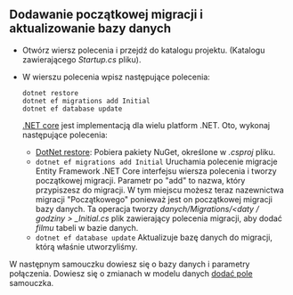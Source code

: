 ## <a name="add-initial-migration-and-update-the-database"></a>Dodawanie początkowej migracji i aktualizowanie bazy danych

* Otwórz wiersz polecenia i przejdź do katalogu projektu. (Katalogu zawierającego *Startup.cs* pliku).

* W wierszu polecenia wpisz następujące polecenia:

  ```console
  dotnet restore
  dotnet ef migrations add Initial
  dotnet ef database update
  ```

  [.NET core](/dotnet/core/tools/index) jest implementacją dla wielu platform .NET. Oto, wykonaj następujące polecenia:

  * [DotNet restore](/dotnet/core/tools/dotnet-restore): Pobiera pakiety NuGet, określone w *.csproj* pliku.
  * `dotnet ef migrations add Initial` Uruchamia polecenie migracje Entity Framework .NET Core interfejsu wiersza polecenia i tworzy początkowej migracji. Parametr po "add" to nazwa, który przypiszesz do migracji. W tym miejscu możesz teraz nazewnictwa migracji "Początkowego" ponieważ jest on początkowej migracji bazy danych. Ta operacja tworzy *danych/Migrations/\<daty / godziny > _Initial.cs* plik zawierający polecenia migracji, aby dodać *filmu* tabeli w bazie danych.
  * `dotnet ef database update`  Aktualizuje bazę danych do migracji, którą właśnie utworzyliśmy.

W następnym samouczku dowiesz się o bazy danych i parametry połączenia. Dowiesz się o zmianach w modelu danych [dodać pole](xref:tutorials/first-mvc-app/new-field) samouczka.
